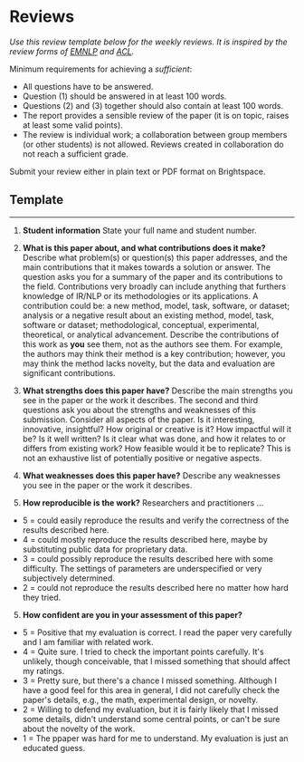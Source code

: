 # Reviews

*Use this review template below for the weekly reviews. It is inspired by the review forms of [EMNLP](https://emnlp2018.org/reviewform/) and [ACL](https://acl2018.org/downloads/acl_2018_review_form.html).*

Minimum requirements for achieving a *sufficient*:
- All questions have to be answered.
- Question (1) should be answered in at least 100 words. 
- Questions (2) and (3) together should also contain at least 100 words.
- The report provides a sensible review of the paper (it is on topic, raises at least some valid points). 
- The review is individual work; a collaboration between group members (or other students) is not allowed. Reviews created in collaboration do not reach a sufficient grade.

Submit your review either in plain text or PDF format on Brightspace.

## Template
---

1. **Student information** State your full name and student number.

2. **What is this paper about, and what contributions does it make?** Describe what problem(s) or question(s) this paper addresses, and the main contributions that it makes towards a solution or answer. The question asks you for a summary of the paper and its contributions to the field. Contributions very broadly can include anything that furthers knowledge of IR/NLP or its methodologies or its applications. A contribution could be: a new method, model, task, software, or dataset; analysis or a negative result about an existing method, model, task, software or dataset; methodological, conceptual, experimental, theoretical, or analytical advancement. Describe the contributions of this work as **you** see them, not as the authors see them. For example, the authors may think their method is a key contribution; however, you may think the method lacks novelty, but the data and evaluation are significant contributions.

3. **What strengths does this paper have?** Describe the main strengths you see in the paper or the work it describes. The second and third questions ask you about the strengths and weaknesses of this submission. Consider all aspects of the paper. Is it interesting, innovative, insightful? How original or creative is it? How impactful will it be? Is it well written? Is it clear what was done, and how it relates to or differs from existing work? How feasible would it be to replicate? This is not an exhaustive list of potentially positive or negative aspects.

4. **What weaknesses does this paper have?** Describe any weaknesses you see in the paper or the work it describes.

5. **How reproducible is the work?** Researchers and practitioners ...
- 5 = could easily reproduce the results and verify the correctness of the results described here.
- 4 = could mostly reproduce the results described here, maybe by substituting public data for proprietary data.
- 3 = could possibly reproduce the results described here with some difficulty. The settings of parameters are underspecified or very subjectively determined.
- 2 = could not reproduce the results described here no matter how hard they tried.

5. **How confident are you in your assessment of this paper?**
- 5 = Positive that my evaluation is correct. I read the paper very carefully and I am familiar with related work.
- 4 = Quite sure. I tried to check the important points carefully. It's unlikely, though conceivable, that I missed something that should affect my ratings.
- 3 = Pretty sure, but there's a chance I missed something. Although I have a good feel for this area in general, I did not carefully check the paper's details, e.g., the math, experimental design, or novelty.
- 2 = Willing to defend my evaluation, but it is fairly likely that I missed some details, didn't understand some central points, or can't be sure about the novelty of the work.
- 1 = The ppaper was hard for me to understand. My evaluation is just an educated guess.


